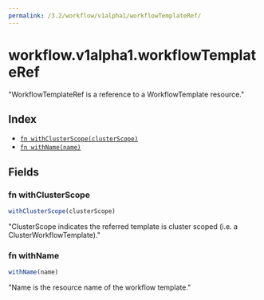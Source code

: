 ```yaml
---
permalink: /3.2/workflow/v1alpha1/workflowTemplateRef/
---
```


# workflow.v1alpha1.workflowTemplateRef

"WorkflowTemplateRef is a reference to a WorkflowTemplate resource."

## Index

* [`fn withClusterScope(clusterScope)`](#fn-withclusterscope)
* [`fn withName(name)`](#fn-withname)

## Fields

### fn withClusterScope

```ts
withClusterScope(clusterScope)
```

"ClusterScope indicates the referred template is cluster scoped (i.e. a ClusterWorkflowTemplate)."

### fn withName

```ts
withName(name)
```

"Name is the resource name of the workflow template."